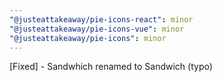 ```yaml
---
"@justeattakeaway/pie-icons-react": minor
"@justeattakeaway/pie-icons-vue": minor
"@justeattakeaway/pie-icons": minor
---
```


[Fixed] - Sandwhich renamed to Sandwich (typo)
